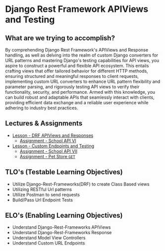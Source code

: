 # Django Rest Framework APIViews and Testing

## What are we trying to accomplish?

By comprehending Django Rest Framework's APIViews and Response handling, as well as delving into the realm of custom Django converters for URL patterns and mastering Django's testing capabilities for API views, you aspire to construct a powerful and flexible API ecosystem. This entails crafting views that offer tailored behavior for different HTTP methods, ensuring structured and meaningful responses to client requests, implementing custom URL converters to enhance URL pattern flexibility and parameter parsing, and rigorously testing API views to verify their functionality, security, and performance. Armed with this knowledge, you can build robust and adaptable APIs that seamlessly interact with clients, providing efficient data exchange and a reliable user experience while adhering to industry best practices.

## Lectures & Assignments

- [Lesson - DRF APIViews and Responses](./1-api-views.md)
  - [Assignment - School API VI](https://github.com/Code-Platoon-Assignments/django-school-api-VI.git)
- [Lesson - Custom Endpoints and Testing](./2-endpoints-and-testing.md)
  - [Assignment - School API VII](https://github.com/Code-Platoon-Assignments/django-school-api-VII)
  - [Assignment - Pet Store `GET`](https://github.com/Code-Platoon-Assignments/DRF_Intro_assignment)

## TLO's (Testable Learning Objectives)

- Utilize Django-Rest-Frameworks(DRF) to create Class Based views
- Utilizing RESTful Url patterns
- Utilize Postman to send requests
- Build/Pass Url Endpoint Tests

## ELO's (Enabling Learning Objectives)

- Understand Django-Rest-Frameworks APIViews
- Understand Django-Rest-Frameworks Response
- Understand Model View Controllers
- Understand Custom URL Endpoints
